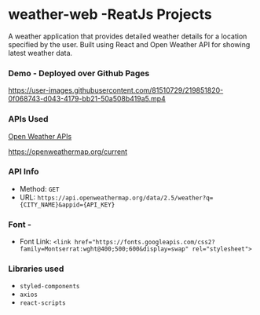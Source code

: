 # weather-web -ReatJs Projects
A weather application that provides detailed weather details for a location specified by the user. Built using React and Open Weather API for showing latest weather data.

### Demo - Deployed over Github Pages 


https://user-images.githubusercontent.com/81510729/219851820-0f068743-d043-4179-bb21-50a508b419a5.mp4





### APIs Used
[Open Weather APIs](https://openweathermap.org/)

https://openweathermap.org/current

### API Info
* Method: `GET`
* URL: `https://api.openweathermap.org/data/2.5/weather?q={CITY_NAME}&appid={API_KEY}`

###  Font -
* Font Link: `<link href="https://fonts.googleapis.com/css2?family=Montserrat:wght@400;500;600&display=swap" rel="stylesheet">`

### Libraries used
* `styled-components`
* `axios`
* `react-scripts`
